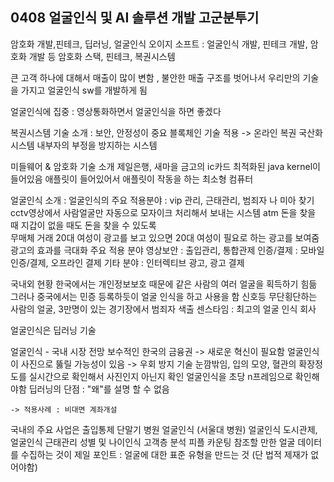 ## 0408 얼굴인식 및 AI 솔루션 개발 고군분투기 

암호화 개발,핀테크, 딥러닝, 얼굴인식
오이지 소프트 : 얼굴인식 개발, 핀테크 개발, 암호화 개발 등 
암호화 스택, 핀테크, 복권시스템 

큰 고객 하나에 대해서 매출이 많이 변함 , 불안한 매출 구조를 벗어나서 
우리만의 기술을 가지고 얼굴인식 sw를 개발하게 됨 

얼굴인식에 집중 : 영상통화하면서 얼굴인식을 하면 좋겠다 

복권시스템 기술 소개 : 보안, 안정성이 중요 
블록체인 기술 적용 -> 온라인 복권 국산화 시스템 
내부자의 부정을 방지하는 시스템 

미들웨어 & 암호화 기술 소개 
제일은행, 새마을 금고의 ic카드 
최적화된 java kernel이 들어있음 
애플릿이 들어있어서 애플릿이 작동을 하는 최소형 컴퓨터 

얼굴인식 소개 : 
얼굴인식의 주요 적용분야 : vip 관리, 근태관리, 범죄자 나 미아 찾기 
cctv영상에서 사람얼굴만 자동으로 모자이크 처리해서 보내는 시스템 
atm 돈을 찾을 때 지갑이 없을 때도 돈을 찾을 수 있도록  
무매체 거래 
20대 여성이 광고를 보고 있으면 20대 여성이 필요로 하는 광고를 보여줌 
광고의 효과를 극대화
주요 적용 분야 
	영상보안 : 출입관리, 통합관제 
	인증/결제 : 모바일 인증/결제, 오프라인 결제 
	기타 분야 : 인터렉티브 광고, 광고 결제 

국내외 현황 
한국에서는 개인정보보호 때문에 같은 사람의 여러 얼굴을 획득하기 힘듦 
그러나 중국에서는 민증 등록하듯이 얼굴 인식을 하고 사용을 함 
	신호등 무단횡단하는 사람의 얼굴, 3만명이 있는 경기장에서 범죄자 색출 
센스타임 : 최고의 얼굴 인식 회사 

얼굴인식은 딥러닝 기술 

얼굴인식 - 국내 시장 전망 
	보수적인 한국의 금융권 -> 새로운 혁신이 필요함
	얼굴인식이 사진으로 뚫릴 가능성이 있음 -> 우회 방지 기술 
	눈깜밖임, 입의 모양, 혈관의 확장정도를 실시간으로 확인해서 사진인지 아닌지 확인 
	얼굴인식을 초당 n프레임으로 확인해야함 
	딥러닝의 단점 : "왜"를 설명 할 수 없음 

	-> 적용사례 : 비대면 계좌개설
 
국내의 주요 사업은 출입통제 단말기 
	병원 얼굴인식 (서울대 병원) 
얼굴인식 도시관제, 얼굴인식 근태관리 
성별 및 나이인식 고객층 분석 
피플 카운팅 
참조할 만한 얼굴 데이터를 수집하는 것이 제일 포인트 : 얼굴에 대한 표준 유형을 만드는 것 (단 법적 제재가 없어야함) 